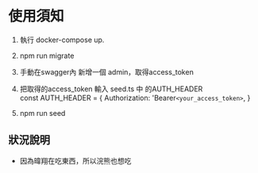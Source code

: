 # 使用須知

1. 執行 docker-compose up.

2. npm run migrate

3. 手動在swagger內 新增一個 admin，取得access_token

4. 把取得的access_token 輸入 seed.ts 中 的AUTH_HEADER  
   const AUTH_HEADER = {
   Authorization:
   'Bearer`<your_access_token>`,
   }

5. npm run seed

## 狀況說明

- 因為暐翔在吃東西，所以浣熊也想吃
